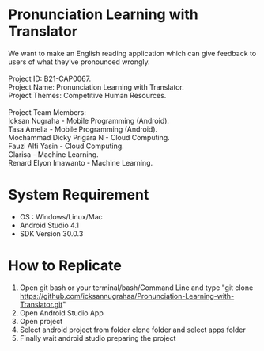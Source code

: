 # Pronunciation Learning with Translator
We want to make an English reading application which can give feedback to users of what they’ve pronounced wrongly.<br>
<br>
Project ID: B21-CAP0067.<br>
Project Name: Pronunciation Learning with Translator.<br>
Project Themes: Competitive Human Resources.<br>
<br>
Project Team Members:<br>
Icksan Nugraha - Mobile Programming (Android).<br>
Tasa Amelia - Mobile Programming (Android).<br>
Mochammad Dicky Prigara N - Cloud Computing.<br>
Fauzi Alfi Yasin - Cloud Computing.<br>
Clarisa - Machine Learning.<br>
Renard Elyon Imawanto - Machine Learning.<br>

# System Requirement
* OS : Windows/Linux/Mac <br>
* Android Studio 4.1 <br>
* SDK Version 30.0.3 <br>

# How to Replicate 
1. Open git bash or your terminal/bash/Command Line and type "git clone https://github.com/icksannugrahaa/Pronunciation-Learning-with-Translator.git" <br>
2. Open Android Studio App<br>
3. Open project<br>
4. Select android project from folder clone folder and select apps folder<br>
5. Finally wait android studio preparing the project<br>
